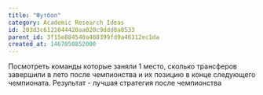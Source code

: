 ```yaml
---
title: "Футбол"
category: Academic Research Ideas
id: 203d3c6121044420aa020c9ddd0a8533
parent_id: 3f15e884540a480399fd9a46312ec1da
created_at: 1467050852000
---
```


Посмотреть команды которые заняли 1 место, сколько трансферов завершили в лето после чемпионства и их позицию в конце следующего чемпионата. Результат - лучшая стратегия после чемпионства
    